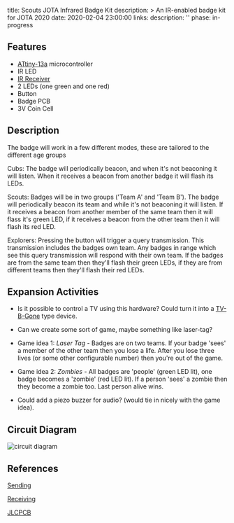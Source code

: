 title: Scouts JOTA Infrared Badge Kit
description: >
    An IR-enabled badge kit for JOTA 2020
date: 2020-02-04 23:00:00
links:
    description:  ''
phase: in-progress

Features
-----

* [ATtiny-13a](http://ww1.microchip.com/downloads/en/DeviceDoc/doc8126.pdf) microcontroller
* IR LED
* [IR Receiver](https://www.vishay.com/docs/82492/tsop312.pdf)
* 2 LEDs (one green and one red)
* Button
* Badge PCB
* 3V Coin Cell

Description
-----

The badge will work in a few different modes, these are tailored to the different age groups

Cubs: The badge will periodically beacon, and when it's not beaconing it will listen. When it receives a beacon from another badge it will flash its LEDs.

Scouts: Badges will be in two groups ('Team A' and 'Team B'). The badge will periodically beacon its team and while it's not beaconing it will listen. If it receives a beacon from another member of the same team then it will flass it's green LED, if it receives a beacon from the other team then it will flash its red LED.

Explorers: Pressing the button will trigger a query transmission. This transmission includes the badges own team. Any badges in range which see this query transmission will respond with their own team. If the badges are from the same team then they'll flash their green LEDs, if they are from different teams then they'll flash their red LEDs.

Expansion Activities
-----

* Is it possible to control a TV using this hardware? Could turn it into a [TV-B-Gone](http://www.makery.info/en/2015/04/07/bricole-it-yourself-la-telecommande-qui-eteint-toutes-les-teles/) type device.

* Can we create some sort of game, maybe something like laser-tag?

* Game idea 1: *Laser Tag* - Badges are on two teams. If your badge 'sees' a member of the other team then you lose a life. After you lose three lives (or some other configurable number) then you're out of the game.

* Game idea 2: *Zombies* - All badges are 'people' (green LED lit), one badge becomes a 'zombie' (red LED lit). If a person 'sees' a zombie then they become a zombie too. Last person alive wins.

* Could add a piezo buzzer for audio? (would tie in nicely with the game idea).

Circuit Diagram
-----

![circuit diagram](/media/images/jota-badge-circuit.png "Circuit Diagram")

References
-----

[Sending](https://learnthetechnology.com/how-to-easily-send-ir-signals-using-the-attiny85/)

[Receiving](https://blog.podkalicki.com/attiny13-ir-receiver-nec-proto-analyzer/)

[JLCPCB](https://jlcpcb.com/)
